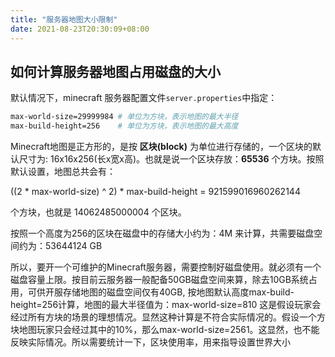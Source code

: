 ```yaml
---
title: "服务器地图大小限制"
date: 2021-08-23T20:30:09+08:00
---
```




## 如何计算服务器地图占用磁盘的大小

默认情况下，minecraft 服务器配置文件`server.properties`中指定：

```bash
max-world-size=29999984 # 单位为方块，表示地图的最大半径
max-build-height=256    # 单位为方块，表示地图的最大高度
```

Minecraft地图是正方形的，是按 **区块(block)** 为单位进行存储的，一个区块的默认尺寸为: 16x16x256(长x宽x高)。也就是说一个区块存放：**65536** 个方块。按照默认设置，地图总共会有：

((2 * max-world-size) ^ 2) * max-build-height = 921599016960262144 

个方块，也就是 14062485000004 个区块。

按照一个高度为256的区块在磁盘中的存储大小约为：4M 来计算，共需要磁盘空间约为：53644124 GB


所以，要开一个可维护的Minecraft服务器，需要控制好磁盘使用。就必须有一个磁盘容量上限。按目前云服务器一般配备50GB磁盘空间来算，除去10GB系统占用，可供开服存储地图的磁盘空间仅有40GB, 按地图默认高度max-build-height=256计算，地图的最大半径值为：max-world-size=810 这是假设玩家会经过所有方块的场景的理想情况。显然这种计算是不符合实际情况的。假设一个方块地图玩家只会经过其中的10%，那么max-world-size=2561。这显然，也不能反映实际情况。所以需要统计一下，区块使用率，用来指导设置世界大小


